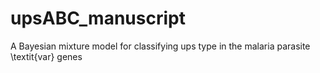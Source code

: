 # upsABC_manuscript
A Bayesian mixture model for classifying ups type in the malaria parasite \textit{var} genes
